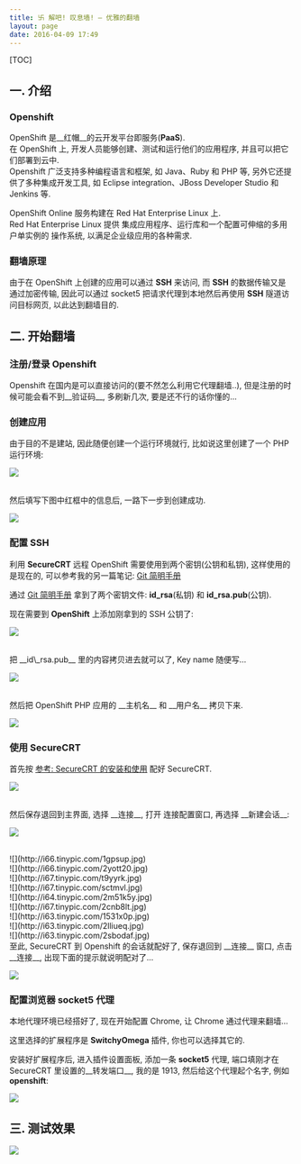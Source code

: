 ```yaml
---
title: 卐 解吧! 叹息墙! — 优雅的翻墙
layout: page
date: 2016-04-09 17:49
---
```


[TOC]

## 一. 介绍
### Openshift
OpenShift 是__红帽__的云开发平台即服务(__PaaS__).<br>
在 OpenShift 上, 开发人员能够创建、测试和运行他们的应用程序, 并且可以把它们部署到云中.<br>
Openshift 广泛支持多种编程语言和框架, 如 Java、Ruby 和 PHP 等, 另外它还提供了多种集成开发工具, 如 Eclipse integration、JBoss Developer Studio 和 Jenkins 等.

OpenShift Online 服务构建在 Red Hat Enterprise Linux 上.<br>
Red Hat Enterprise Linux 提供 集成应用程序、运行库和一个配置可伸缩的多用户单实例的 操作系统, 以满足企业级应用的各种需求.

### 翻墙原理
由于在 OpenShift 上创建的应用可以通过 __SSH__ 来访问, 而 __SSH__ 的数据传输又是通过加密传输, 因此可以通过 socket5 把请求代理到本地然后再使用 __SSH__ 隧道访问目标网页, 以此达到翻墙目的.

## 二. 开始翻墙
### 注册/登录 Openshift
Openshift 在国内是可以直接访问的(要不然怎么利用它代理翻墙..), 但是注册的时候可能会看不到__验证码__, 多刷新几次, 要是还不行的话你懂的...

### 创建应用
由于目的不是建站, 因此随便创建一个运行环境就行, 比如说这里创建了一个 PHP 运行环境:

![](http://i67.tinypic.com/1075mhz.jpg)

<br>
然后填写下图中红框中的信息后, 一路下一步到创建成功.

![](http://i66.tinypic.com/116nhbq.jpg)

### 配置 SSH
利用 __SecureCRT__ 远程 OpenShift 需要使用到两个密钥(公钥和私钥), 这样使用的是现在的, 可以参考我的另一篇笔记: [Git 简明手册](http://www.smallcpp.cn/git-jian-ming-shou-ce.html#101-ssh-key)

通过 [Git 简明手册](http://www.smallcpp.cn/git-jian-ming-shou-ce.html#101-ssh-key) 拿到了两个密钥文件: __id\_rsa__(私钥) 和 __id\_rsa.pub__(公钥).

现在需要到 __OpenShift__ 上添加刚拿到的 SSH 公钥了:

![](http://i66.tinypic.com/2qk01ls.jpg)

<br>
把 __id\_rsa.pub__ 里的内容拷贝进去就可以了, Key name 随便写...

![](http://i64.tinypic.com/bfm5n6.jpg)

<br>
然后把 OpenShift PHP 应用的 __主机名__ 和 __用户名__ 拷贝下来.

![](http://i63.tinypic.com/15guky0.jpg)

### 使用 SecureCRT
首先按 [参考: SecureCRT 的安装和使用](http://wiki.smallcpp.cn/%E5%B7%A5%E5%85%B7%E9%85%8D%E7%BD%AE/SecureCRT%20%E7%9A%84%E5%AE%89%E8%A3%85%E5%92%8C%E4%BD%BF%E7%94%A8.html) 配好 SecureCRT.

![](http://i68.tinypic.com/5fiss1.jpg)

<br>
然后保存退回到主界面, 选择 __连接__, 打开 连接配置窗口, 再选择 __新建会话__:

![](http://i66.tinypic.com/2mebei0.jpg)

<br>
![](http://i66.tinypic.com/1gpsup.jpg)

<br>
![](http://i66.tinypic.com/2yott20.jpg)

<br>
![](http://i67.tinypic.com/t9yyrk.jpg)

<br>
![](http://i67.tinypic.com/sctmvl.jpg)

<br>
![](http://i64.tinypic.com/2m51k5y.jpg)

<br>
![](http://i67.tinypic.com/2cnb8lt.jpg)

<br>
![](http://i63.tinypic.com/1531x0p.jpg)

<br>
![](http://i63.tinypic.com/2lliueq.jpg)

<br>
![](http://i63.tinypic.com/2sbodaf.jpg)

<br>
至此, SecureCRT 到 Openshift 的会话就配好了, 保存退回到 __连接__ 窗口, 点击 __连接__, 出现下面的提示就说明配对了...

![](http://i68.tinypic.com/e16bk9.jpg)

### 配置浏览器 socket5 代理
本地代理环境已经搭好了, 现在开始配置 Chrome, 让 Chrome 通过代理来翻墙...

这里选择的扩展程序是 __SwitchyOmega__ 插件, 你也可以选择其它的.

安装好扩展程序后, 进入插件设置面板, 添加一条 __socket5__ 代理, 端口填刚才在 SecureCRT 里设置的__转发端口__, 我的是 1913, 然后给这个代理起个名字, 例如 __openshift__:

![](http://i68.tinypic.com/1zqy8me.jpg)

## 三. 测试效果
![](http://i65.tinypic.com/23mxvl.jpg)
